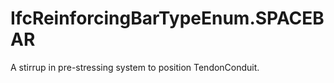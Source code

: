 IfcReinforcingBarTypeEnum.SPACEBAR
==================================
A stirrup in pre-stressing system to position TendonConduit.


